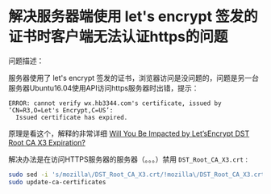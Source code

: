 # 解决服务器端使用 let's encrypt 签发的证书时客户端无法认证https的问题

问题描述：

服务器使用了 let's encrypt 签发的证书，浏览器访问是没问题的，问题是另一台服务器Ubuntu16.04使用API访问https服务器时出错，提示：
```
ERROR: cannot verify wx.hb3344.com's certificate, issued by ‘CN=R3,O=Let's Encrypt,C=US’:
  Issued certificate has expired.
```

原理是看这个，解释的非常详细 [Will You Be Impacted by Let’sEncrypt DST Root CA X3 Expiration?](https://medium.com/geekculture/will-you-be-impacted-by-letsencrypt-dst-root-ca-x3-expiration-d54a018df257)

解决办法是在访问HTTPS服务器的服务器（。。。）禁用 `DST_Root_CA_X3.crt` :

```bash
sudo sed -i 's/mozilla\/DST_Root_CA_X3.crt/!mozilla\/DST_Root_CA_X3.crt/g' /etc/ca-certificates.conf
sudo update-ca-certificates
```



